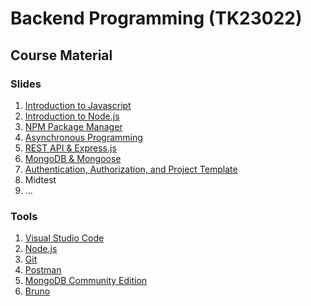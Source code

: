 # Backend Programming (TK23022)

## Course Material

### Slides

1. [Introduction to Javascript](https://docs.google.com/presentation/d/1wg73xY-9s4Y-KHBQCZWmXZm_Ee8QbcDolOV5zvtH0jY/edit?usp=sharing)
2. [Introduction to Node.js](https://docs.google.com/presentation/d/1PXvxZMtSGrCz1cPZpMZXU4g2aCk6eCTt3eJ5pm34ejc/edit?usp=sharing)
3. [NPM Package Manager](https://docs.google.com/presentation/d/1mDibtiDlO0y_ikPIhODVUEGiMRkE7z1n3qDurrvAGN8/edit?usp=sharing)
4. [Asynchronous Programming](https://docs.google.com/presentation/d/1jhqIiuab_Bj6koC6dyxC4654Vn3F88OD5dS_Q3eS6PA/edit?usp=sharing)
5. [REST API & Express.js](https://docs.google.com/presentation/d/1ZS6ZyCHJvde_jVu0jR2HnqgMAWMqzRV09TD7BtWMQms/edit?usp=sharing)
6. [MongoDB & Mongoose](https://docs.google.com/presentation/d/10BieoJZu6n7pEdMLIABa9xYLWAeh510gEJT2oun9m60/edit?usp=sharing)
7. [Authentication, Authorization, and Project Template](https://docs.google.com/presentation/d/1rpNQmCiuJdraD16vxFGrR9-MQvhcD7NgVOrCcOf88yE/edit?usp=sharing)
8. Midtest
9. ...

### Tools

1. [Visual Studio Code](https://code.visualstudio.com)
2. [Node.js](https://nodejs.org/en)
3. [Git](https://git-scm.com)
4. [Postman](https://www.postman.com)
5. [MongoDB Community Edition](https://www.mongodb.com/try/download/community)
6. [Bruno](https://www.usebruno.com)
